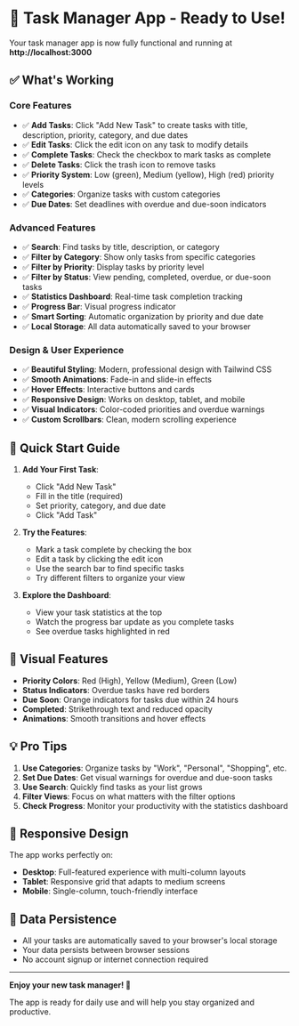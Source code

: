 # 🎉 Task Manager App - Ready to Use!

Your task manager app is now fully functional and running at **http://localhost:3000**

## ✅ What's Working

### Core Features
- ✅ **Add Tasks**: Click "Add New Task" to create tasks with title, description, priority, category, and due dates
- ✅ **Edit Tasks**: Click the edit icon on any task to modify details
- ✅ **Complete Tasks**: Check the checkbox to mark tasks as complete
- ✅ **Delete Tasks**: Click the trash icon to remove tasks
- ✅ **Priority System**: Low (green), Medium (yellow), High (red) priority levels
- ✅ **Categories**: Organize tasks with custom categories
- ✅ **Due Dates**: Set deadlines with overdue and due-soon indicators

### Advanced Features
- ✅ **Search**: Find tasks by title, description, or category
- ✅ **Filter by Category**: Show only tasks from specific categories
- ✅ **Filter by Priority**: Display tasks by priority level
- ✅ **Filter by Status**: View pending, completed, overdue, or due-soon tasks
- ✅ **Statistics Dashboard**: Real-time task completion tracking
- ✅ **Progress Bar**: Visual progress indicator
- ✅ **Smart Sorting**: Automatic organization by priority and due date
- ✅ **Local Storage**: All data automatically saved to your browser

### Design & User Experience
- ✅ **Beautiful Styling**: Modern, professional design with Tailwind CSS
- ✅ **Smooth Animations**: Fade-in and slide-in effects
- ✅ **Hover Effects**: Interactive buttons and cards
- ✅ **Responsive Design**: Works on desktop, tablet, and mobile
- ✅ **Visual Indicators**: Color-coded priorities and overdue warnings
- ✅ **Custom Scrollbars**: Clean, modern scrolling experience

## 🚀 Quick Start Guide

1. **Add Your First Task**:
   - Click "Add New Task"
   - Fill in the title (required)
   - Set priority, category, and due date
   - Click "Add Task"

2. **Try the Features**:
   - Mark a task complete by checking the box
   - Edit a task by clicking the edit icon
   - Use the search bar to find specific tasks
   - Try different filters to organize your view

3. **Explore the Dashboard**:
   - View your task statistics at the top
   - Watch the progress bar update as you complete tasks
   - See overdue tasks highlighted in red

## 🎨 Visual Features

- **Priority Colors**: Red (High), Yellow (Medium), Green (Low)
- **Status Indicators**: Overdue tasks have red borders
- **Due Soon**: Orange indicators for tasks due within 24 hours
- **Completed**: Strikethrough text and reduced opacity
- **Animations**: Smooth transitions and hover effects

## 💡 Pro Tips

1. **Use Categories**: Organize tasks by "Work", "Personal", "Shopping", etc.
2. **Set Due Dates**: Get visual warnings for overdue and due-soon tasks
3. **Use Search**: Quickly find tasks as your list grows
4. **Filter Views**: Focus on what matters with the filter options
5. **Check Progress**: Monitor your productivity with the statistics dashboard

## 📱 Responsive Design

The app works perfectly on:
- **Desktop**: Full-featured experience with multi-column layouts
- **Tablet**: Responsive grid that adapts to medium screens
- **Mobile**: Single-column, touch-friendly interface

## 🔄 Data Persistence

- All your tasks are automatically saved to your browser's local storage
- Your data persists between browser sessions
- No account signup or internet connection required

---

**Enjoy your new task manager! 🎯**

The app is ready for daily use and will help you stay organized and productive.
